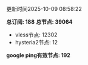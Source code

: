 更新时间2025-10-09 08:58:22

**总订阅: 188**
**总节点: 39064**
- vless节点: 12302
- hysteria2节点: 12

**google ping有效节点: 192**
